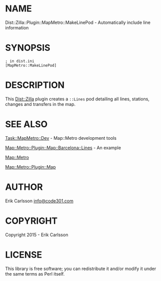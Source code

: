 # NAME

Dist::Zilla::Plugin::MapMetro::MakeLinePod - Automatically include line information

# SYNOPSIS

    ; in dist.ini
    [MapMetro::MakeLinePod]

# DESCRIPTION

This [Dist::Zilla](https://metacpan.org/pod/Dist::Zilla) plugin creates a `::Lines` pod detailing all lines, stations, changes and transfers in the map.

# SEE ALSO

[Task::MapMetro::Dev](https://metacpan.org/pod/Task::MapMetro::Dev) - Map::Metro development tools

[Map::Metro::Plugin::Map::Barcelona::Lines](https://metacpan.org/pod/Map::Metro::Plugin::Map::Barcelona::Lines) - An example

[Map::Metro](https://metacpan.org/pod/Map::Metro)

[Map::Metro::Plugin::Map](https://metacpan.org/pod/Map::Metro::Plugin::Map)

# AUTHOR

Erik Carlsson <info@code301.com>

# COPYRIGHT

Copyright 2015 - Erik Carlsson

# LICENSE

This library is free software; you can redistribute it and/or modify
it under the same terms as Perl itself.
